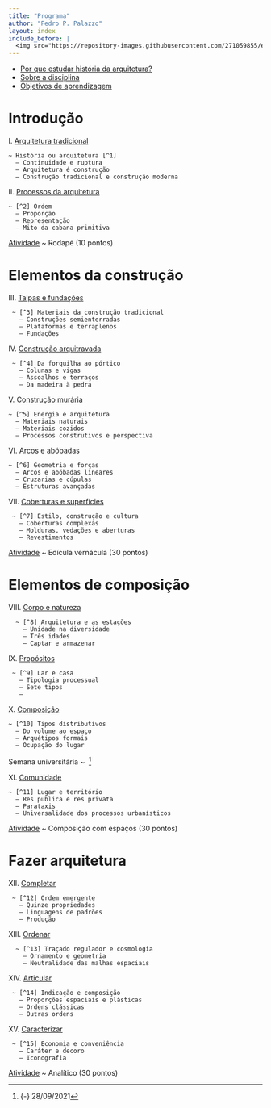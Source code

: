 ```yaml
---
title: "Programa"
author: "Pedro P. Palazzo"
layout: index
include_before: |
  <img src="https://repository-images.githubusercontent.com/271059855/eef83080-aa80-11ea-9464-650e34bad83c" alt="História da Arquitetura e da Arte I" title="História da Arquitetura e da Arte I" />
---
```


- [Por que estudar história da arquitetura?](_plano/por-que-historia.md)
- [Sobre a disciplina](_plano/sobre-disciplina.md)
- [Objetivos de aprendizagem](_plano/objetivos.md)

# Introdução #

I.  [Arquitetura tradicional](_aula/01-arqtrad.md)

    ~ História ou arquitetura [^1]
      — Continuidade e ruptura
      — Arquitetura é construção
      — Construção tradicional e construção moderna

II. [Processos da arquitetura](_aula/02-processos.md)

    ~ [^2] Ordem
      — Proporção
      — Representação
      — Mito da cabana primitiva

[Atividade](_trab/rodape.md) <!--_,-->
~ Rodapé (10 pontos)

# Elementos da construção #

III. [Taipas e fundações](_aula/03-taipa.md)

     ~ [^3] Materiais da construção tradicional
       — Construções semienterradas
       — Plataformas e terraplenos
       — Fundações

IV.  [Construção arquitravada](_aula/04-arquitravada.md)

     ~ [^4] Da forquilha ao pórtico
       — Colunas e vigas
       — Assoalhos e terraços
       — Da madeira à pedra

V.  [Construção murária](_aula/05-muraria.md)

    ~ [^5] Energia e arquitetura
      — Materiais naturais
      — Materiais cozidos
      — Processos construtivos e perspectiva

VI. Arcos e abóbadas

    ~ [^6] Geometria e forças
      — Arcos e abóbadas lineares
      — Cruzarias e cúpulas
      — Estruturas avançadas

VII. [Coberturas e superfícies](_aula/07-coberturas.md)

     ~ [^7] Estilo, construção e cultura
       — Coberturas complexas
       — Molduras, vedações e aberturas
       — Revestimentos

[Atividade](_trab/vernacular.md) <!--_,-->
~ Edícula vernácula (30 pontos)

# Elementos de composição #

VIII. [Corpo e natureza](_aula/08-corpo-natureza.md)

      ~ [^8] Arquitetura e as estações
        — Unidade na diversidade
        — Três idades
        — Captar e armazenar

IX.  [Propósitos](_aula/09-propositos.md)

     ~ [^9] Lar e casa
       — Tipologia processual
       — Sete tipos
       — 

X.  [Composição](_aula/10-composicao.md)

    ~ [^10] Tipos distributivos
      — Do volume ao espaço
      — Arquétipos formais
      — Ocupação do lugar

Semana universitária
~  [^se]

XI. [Comunidade](_aula/11-comunidade.md)

    ~ [^11] Lugar e território
      — Res publica e res privata
      — Parataxis
      — Universalidade dos processos urbanísticos

[Atividade](_trab/quincunx.md) <!--_,-->
~ Composição com espaços (30 pontos)

# Fazer arquitetura #

XII. [Completar](_aula/12-completar.md)

     ~ [^12] Ordem emergente
       — Quinze propriedades
       — Linguagens de padrões
       — Produção

XIII. [Ordenar](_aula/13-ordenar.md)

      ~ [^13] Traçado regulador e cosmologia
        — Ornamento e geometria
        — Neutralidade das malhas espaciais

XIV. [Articular](_aula/14-articular.md)

     ~ [^14] Indicação e composição
       — Proporções espaciais e plásticas
       — Ordens clássicas
       — Outras ordens

XV.  [Caracterizar](_aula/15-caracterizar.md)

     ~ [^15] Economia e conveniência
       — Caráter e decoro
       — Iconografia

<!--
   -XVI. [Proporcionar](_aula/16-proporcionar.md)
   -
   -     ~ [^16] Proporções como instrumento da construção
   -       — Proporções fixas e dinâmicas
   -->

[Atividade](_trab/analitico.md) <!--_,-->
~ Analítico (30 pontos)


[^1]: {-} 20/07/2021

[^2]: {-} 27/07/2021

[^3]: {-} 03/08/2021

[^4]: {-} 10/08/2021

[^5]: {-} 17/08/2021

[^6]: {-} 24/08/2021

[^7]: {-} 31/08/2021

[^8]: {-} 09/09/2021

[^9]: {-} 14/09/2021

[^10]: {-} 21/09/2021

<!-- Semana universitária -->

[^se]: {-} 28/09/2021

[^11]: {-} 05/10/2021

[^12]: {-} 14/10/2021

[^13]: {-} 19/10/2021

[^14]: {-} 26/10/2021

[^15]: {-} 04/11/2021

<!--[^16]: {-} 09/11/2021-->
